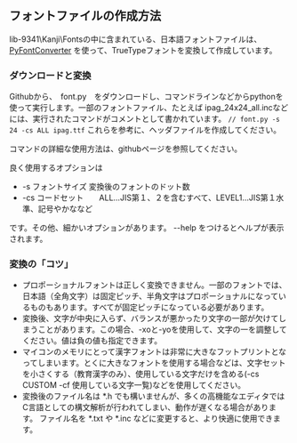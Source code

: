 ## フォントファイルの作成方法

lib-9341\Kanji\Fontsの中に含まれている、日本語フォントファイルは、[PyFontConverter](https://github.com/HisayukiNomura/PyFontConverter) を使って、TrueTypeフォントを変換して作成しています。

### ダウンロードと変換
Githubから、　font.py　をダウンロードし、コマンドラインなどからpythonを使って実行します。一部のフォントファイル、たとえば ipag_24x24_all.incなどには、実行されたコマンドがコメントとして書かれています。 ```// font.py -s 24 -cs ALL ipag.ttf``` 
これらを参考に、ヘッダファイルを作成してください。

コマンドの詳細な使用方法は、githubページを参照してください。

良く使用するオプションは

- -s フォントサイズ   変換後のフォントのドット数
- -cs コードセット　　ALL…JIS第１、２を含むすべて、LEVEL1…JIS第１水準、記号やかななど

です。その他、細かいオプションがあります。 --help をつけるとヘルプが表示されます。


### 変換の「コツ」

- プロポーショナルフォントは正しく変換できません。一部のフォントでは、日本語（全角文字）は固定ピッチ、半角文字はプロポーショナルになっているものもあります。すべてが固定ピッチになっている必要があります。
- 変換後、文字が中央に入らず、バランスが悪かったり文字の一部が欠けてしまうことがあります。この場合、-xoと-yoを使用して、文字の一を調整してください。値は負の値も指定できます。
- マイコンのメモリにとって漢字フォントは非常に大きなフットプリントとなってしまいます。とくに大きなフォントを使用する場合などは、文字セットを小さくする（教育漢字のみ）、使用している文字だけを含める(-cs CUSTOM  -cf 使用している文字一覧)などを使用してください。
- 変換後のファイル名は *.h でも構いませんが、多くの高機能なエディタではC言語としての構文解析が行われてしまい、動作が遅くなる場合があります。  ファイル名を *.txt や *.inc などに変更すると、より快適に使用できます。


